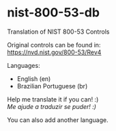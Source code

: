 # nist-800-53-db
Translation of NIST 800-53 Controls  

Original controls can be found in:  
https://nvd.nist.gov/800-53/Rev4

Languages:
- English (en)
- Brazilian Portuguese (br)

Help me translate it if you can! :)  
_Me ajude a traduzir se puder! :)_

You can also add another language.
